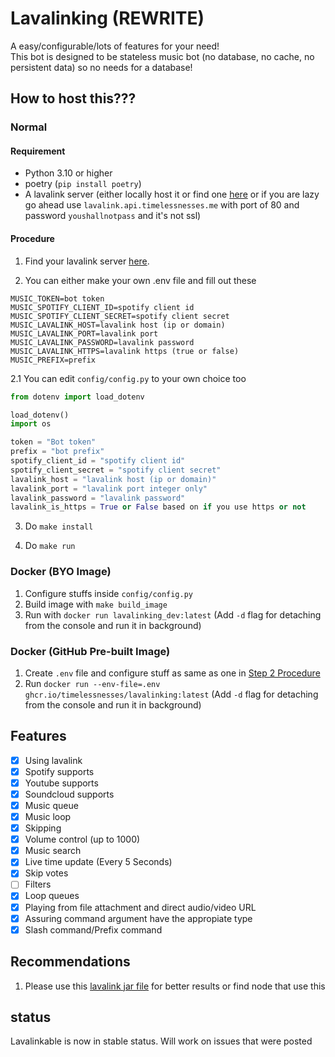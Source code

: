 # Lavalinking (REWRITE)

A easy/configurable/lots of features for your need!  
This bot is designed to be stateless music bot (no database, no cache, no persistent data) so no needs for a database!

## How to host this???

### Normal

#### Requirement

- Python 3.10 or higher
- poetry (`pip install poetry`)
- A lavalink server (either locally host it or find one [here](https://lavalink.darrennathanael.com/) or if you are lazy go ahead use `lavalink.api.timelessnesses.me` with port of 80 and password `youshallnotpass` and it's not ssl)

#### Procedure

1. Find your lavalink server [here](https://lavalink.darrennathanael.com/).

2. You can either make your own .env file and fill out these

```env
MUSIC_TOKEN=bot token
MUSIC_SPOTIFY_CLIENT_ID=spotify client id
MUSIC_SPOTIFY_CLIENT_SECRET=spotify client secret
MUSIC_LAVALINK_HOST=lavalink host (ip or domain)
MUSIC_LAVALINK_PORT=lavalink port
MUSIC_LAVALINK_PASSWORD=lavalink password
MUSIC_LAVALINK_HTTPS=lavalink https (true or false)
MUSIC_PREFIX=prefix
```

2.1 You can edit `config/config.py` to your own choice too

```py
from dotenv import load_dotenv

load_dotenv()
import os

token = "Bot token"
prefix = "bot prefix"
spotify_client_id = "spotify client id"  
spotify_client_secret = "spotify client secret"
lavalink_host = "lavalink host (ip or domain)"
lavalink_port = "lavalink port integer only"
lavalink_password = "lavalink password"
lavalink_is_https = True or False based on if you use https or not
```

3. Do `make install`

4. Do `make run`

### Docker (BYO Image)

1. Configure stuffs inside `config/config.py`
2. Build image with `make build_image`
3. Run with `docker run lavalinking_dev:latest` (Add `-d` flag for detaching from the console and run it in background)

### Docker (GitHub Pre-built Image)

1. Create `.env` file and configure stuff as same as one in [Step 2 Procedure](#procedure)
2. Run `docker run --env-file=.env ghcr.io/timelessnesses/lavalinking:latest` (Add `-d` flag for detaching from the console and run it in background)

## Features

- [x] Using lavalink
- [x] Spotify supports
- [x] Youtube supports
- [x] Soundcloud supports
- [x] Music queue
- [x] Music loop
- [x] Skipping
- [x] Volume control (up to 1000)
- [x] Music search
- [x] Live time update (Every 5 Seconds)
- [x] Skip votes
- [ ] Filters
- [x] Loop queues
- [x] Playing from file attachment and direct audio/video URL
- [x] Assuring command argument have the appropiate type
- [x] Slash command/Prefix command

## Recommendations
1. Please use this [lavalink jar file](https://github.com/davidffa/lavalink) for better results or find node that use this

## status
Lavalinkable is now in stable status. Will work on issues that were posted
